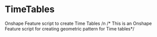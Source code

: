 # TimeTables
Onshape Feature script to create Time Tables /n
/* This is an Onshape Feature script for creating geometric pattern for Time tables*/
